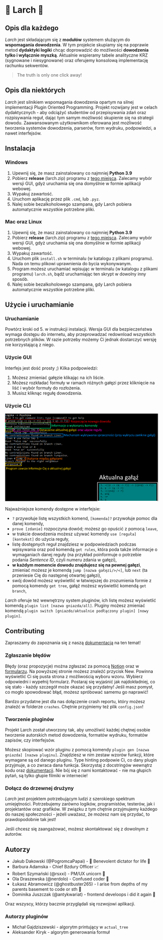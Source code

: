 # :leaves: Larch :leaves:

## Opis dla każdego

*Larch* jest składającym się z **modułów** systemem służącym do **wspomagania dowodzenia**. W tym projekcie skupiamy się na poprawie metod **dydaktyki logiki** chcąc doprowadzić do możliwości **dowodzenia tylko i wyłącznie myszką**. Aktualnie wspieramy tabele analityczne KRZ (sygnowane i niesygnowane) oraz oferujemy konsolową implementację rachunku sekwentów.

> The truth is only one click away!

## Opis dla niektórych

*Larch* jest silnikiem wspomagania dowodzenia opartym na silnej implementacji Plugin Oriented Programming. Projekt rozwijany jest w celach dydaktycznych - aby odciążyć studentów od przepisywania zdań oraz rozpisywania reguł, dając tym samym możliwość skupienie się na strategii dowodu. Zaawansowanym użytkownikom oferowana jest możliwość tworzenia systemów dowodzenia, parserów, form wydruku, podpowiedzi, a nawet interfejsów.

## Instalacja

### Windows

1. Upewnij się, że masz zainstalowany co najmniej **Python 3.9**
2. Pobierz **release** (larch.zip) programu z [tego miejsca](https://github.com/PogromcaPapai/Larch/releases). Zalecamy wybór wersji GUI, gdyż uruchamia się ona domyślnie w formie aplikacji webowej.
3. Wypakuj zawartość.
4. Uruchom aplikację przez plik `.cmd`, lub `.pyz`.
5. Nalej sobie bezalkoholowego szampana, gdy Larch pobiera automatycznie wszystkie potrzebne pliki.

### Mac oraz Linux

1. Upewnij się, że masz zainstalowany co najmniej **Python 3.9**
2. Pobierz **release** (larch.zip) programu z [tego miejsca](https://github.com/PogromcaPapai/Larch/releases). Zalecamy wybór wersji GUI, gdyż uruchamia się ona domyślnie w formie aplikacji webowej.
3. Wypakuj zawartość.
4. Uruchom plik `install.sh` w terminalu (w katalogu z plikami programu). Nada on temu plikowi uprawnienia do bycia wykonywanym.
5. Program możesz uruchamiać wpisując w terminalu (w katalogu z plikami programu) `larch.sh`, bądź uruchamiając ten skrypt w dowolny inny sposób.
6. Nalej sobie bezalkoholowego szampana, gdy Larch pobiera automatycznie wszystkie potrzebne pliki.

## Użycie i uruchamianie

### Uruchamianie

Powtórz kroki od 5. w instrukcji instalacji. Wersja GUI dla bezpieczeństwa wymaga dostępu do internetu, aby przeprowadzać redownload wszystkich potrzebnych plików. W razie potrzeby możemy Ci jednak dostarczyć wersję nie korzystającą z niego.

### Użycie GUI

Interfejs jest dość prosty ;)
Kilka podpowiedzi:
1. Możesz zmieniać gałęzie klikając na ich liście.
2. Możesz rozkładać formuły w ramach różnych gałęzi przez kliknięcie na liść i wybór formuły do rozłożenia.
3. Musisz kliknąc regułę dowodzenia.

### Użycie CLI

![Zrzut ekranu z interfejsem](media/CLI_image.png)

Najważniejsze komendy dostępne w interfejsie:

- `?` przywołuje listę wszystkich komend, `[komenda]?` przywołuje pomoc dla danej komendy,
- `prove [zdanie]` rozpoczyna dowód; możesz go opuścić z pomocą `leave`,
- w trakcie dowodzenia możesz używać komendy `use [reguła] [kontekst]` do użycia reguły,
- listę dostępnych reguł znajdziesz w podpowiedziach podczas wpisywania oraz pod komendą `get rules`, która poda także informacje o wymaganiach danej reguły (na przykład poinformuje o potrzebie podania *Sentence ID*, czyli numeru zdania w gałęzi),
- **w każdym momencie dowodu znajdujesz się na pewnej gałęzi**, zmieniać możesz je komendą `jump [nazwa gałęzi/>/<]`, lub `next` (ta przeniesie Cię do następnej otwartej gałęzi),
- swój dowód możesz wyświetlić w łatwiejszej do zrozumienia formie z pomocą komendy `get tree`, gałąź możesz wyświetlić komendą `get branch`,

*Larch* oferuje też wewnętrzny system pluginów, ich listę możesz wyświetlić komendą `plugin list [nazwa gniazda/all]`. Pluginy możesz zmieniać komendą `plugin switch [gniazdo/aktualnie podłączony plugin] [nowy plugin]`.

## Contributing

Zapraszamy do zapoznania się z naszą [dokumentacją](https://www.notion.so/szymanski/Contributing-fca3bb2330794dc682732a08752a1fb8#f3fb30b566cf4ecb9a1173b578229736) na ten temat!

### Zgłaszanie błędów

Błędy (oraz propozycje) można zgłaszać za pomocą [Notion](https://www.notion.so/szymanski/4a180f6826464e9dac60dd9c18c5ac0b?v=56fec8f735024f94ab421aa97cab3dc8) oraz w [formularzu](https://www.notion.so/szymanski/Larch-971b20f6b2a4442bacc7b4b153c808d9#16b52f988d1941eda325ed6a70023045). Na powyższej stronie możesz znaleźć przycisk New. Powinna wyświetlić Ci się pusta strona z możliwością wyboru wzoru. Wybierz odpowiedni i wypełnij formularz. Postaraj się wyjaśnić jak najdokładniej, co się stało - każdy szczegół może okazać się przydatny! Jeśli masz pomysł, co mogło spowodować błąd, możesz spróbować samemu go naprawić!

Bardzo przydatne jest dla nas dołączenie crash reportu, który możesz znaleźć w folderze `crashes`. Chętnie przyjmiemy też plik `config.json`!

### Tworzenie pluginów

Projekt Larch został utworzony tak, aby umożliwić każdej chętnej osobie tworzenie autorskich metod dowodzenia, formatów wydruku, formatów zapisów, czy interfejsów. 

Możesz skopiować wzór pluginu z pomocą komendy `plugin gen [nazwa gniazda] [nazwa pluginu]`. Znajdziesz w nim zestaw wzorów funkcji, które wymagane są od danego pluginu. Type hinting podpowie Ci, co dany plugin przyjmuje, a co zwraca dana funkcja. Skorzystaj z docstringów wewnątrz kodu oraz [dokumentacji](https://www.notion.so/szymanski/c162be5ad2a042da816a04bb1d704bf8?v=9725078b87e940ab93a5c9950b455d4d). Nie bój się z nami kontaktować - nie ma głupich pytań, są tylko głupie filmiki w internecie!

### Dołącz do drzewnej drużyny

*Larch* jest projektem potrzebującym ludzi z szerokiego spektrum umiejętności. Potrzebujemy zarówno logików, programistów, testerów, jak i projektantów oraz grafików. W związku z tym chętnie przyjmujemy każdego do naszej społeczności - jeżeli uważasz, że możesz nam się przydać, to prawdopodobnie tak jest!

Jeśli chcesz się zaangażować, możesz skontaktować się z dowolnym z autorów.

## Autorzy

- Jakub Dakowski (@PogromcaPapai) - :crown: Benevolent dictator for life :crown:
- Barbura Adamska - Chief Bzdury Officer :chart_with_upwards_trend:
- Robert Szymański (@rsxxi) - PM/UX unicorn :unicorn:
- Ola Draszewska (@nerdolo) - Confused coder :space_invader:
- Łukasz Abramowicz (@ghostbuster265) - I arise from depths of my parents basement to code or sth :octopus:
- Dominika Juszczak (@antykwariat) - frontend develoops i did it again :lizard:

Oraz wszyscy, którzy bacznie przyglądali się rozwojowi aplikacji.

### Autorzy pluginów

- Michał Gajdziszewski - algorytm printujący w `actual_tree`
- Aleksander Kiryk - algorytm generowania formuł
